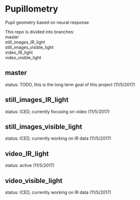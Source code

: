 # Pupillometry
Pupil geometry based on neural response 

This repo is divided into branches:  
master  
still_images_IR_light  
still_images_visible_light  
video_IR_light  
video_visible_light

## master
status:  TODO, this is the long term goal of this project (11/5/2017)

## still_images_IR_light
status:  ICED, currently focusing on video (11/5/2017)

## still_images_visible_light
status: ICED, currently working on IR data (11/5/2017)

## video_IR_light
status: active (11/5/2017)

## video_visible_light
status: ICED, currently working on IR data (11/5/2017)
